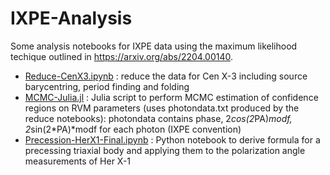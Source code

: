 # IXPE-Analysis

Some analysis notebooks for IXPE data using the maximum likelihood techique outlined in https://arxiv.org/abs/2204.00140.

* [Reduce-CenX3.ipynb](Reduce-CenX3.ipynb) : reduce the data for Cen X-3 including source barycentring, period finding and folding
* [MCMC-Julia.jl](MCMC-Julia.jl) : Julia script to perform MCMC estimation of confidence regions on RVM parameters (uses photondata.txt produced by the reduce notebooks): photondata contains phase, 2*cos(2*PA)*modf, 2*sin(2*PA)*modf for each photon (IXPE convention)
* [Precession-HerX1-Final.ipynb](Precession-HerX1-Final.ipynb) : Python notebook to derive formula for a precessing triaxial body and applying them to the polarization angle measurements of Her X-1
